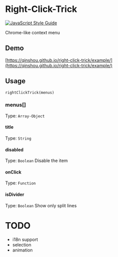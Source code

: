 # Right-Click-Trick
[![JavaScript Style Guide](https://img.shields.io/badge/code_style-standard-brightgreen.svg)](https://standardjs.com)

Chrome-like context menu

## Demo
[https://qinshou.github.io/right-click-trick/example/](https://qinshou.github.io/right-click-trick/example/)

## Usage
```
rightClickTrick(menus)
```

### menus[]
Type: `Array-Object`

#### title
Type: `String`

#### disabled
Type: `Boolean`
Disable the item

#### onClick
Type: `Function`

#### isDivider
Type: `Boolean`
Show only split lines

# TODO
- i18n support
- selection
- animation